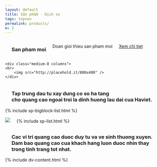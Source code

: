```yaml
---
layout: default
title: Sản phẩm - Dịch vụ
tags: topnav
permalink: products/
w: 2
---
```


<!-- hien thi tren man hinh trung binh tro len -->
<div class="row show-for-medium-up">
	<div class="medium-4 columns">
		<br><br><br>
		<h3>San pham moi</h3>
		<p>Doan gioi thieu san pham moi</p>
		<p><a href="#" class="button small">Xem chi tiet</a></p>
	</div>

	<div class="medium-8 columns">
	<br>
		<img src="http://placehold.it/800x400" />
	</div>
</div>

<div class="row">
	<div class="columns">
	<br>
		<div class="panel callout">
		<h3 class="subheader text-centered">Tap trung dau tu xay dung co so ha tang<br>cho quang cao ngoai troi la dinh huong lau dai cua Haviet.</h3>
		</div>
	</div>
</div>

<!-- hiển thị trên màn hình lớn -->
<div class="row show-for-medium-up">
	<div class="columns">
		{% include sp-bigblock-list.html %}
	</div>
</div>

<!-- hiển thị trên màn hình nhỏ -->
<div class="row show-for-small-only">
	<div class="columns">
		<p><img src="http://placehold.it/640x520" /></p>
		<br>
		{% include sp-list.html %}
	</div>
</div>

<div class="row">
	<div class="columns">
	<br>
		<div class="panel callout">
		<h3 class="subheader text-centered">Cac vi tri quang cao duoc duy tu va ve sinh thuong xuyen. Dam bao quang cao cua khach hang luon duoc nhin thay trong tinh trang tot nhat.</h3>
		</div>
	</div>
</div>

<div class="row">
	<div class="columns">
		{% include dv-content.html %}
	</div>

</div>
